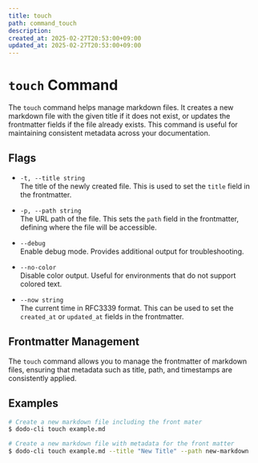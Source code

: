 ```yaml
---
title: touch
path: command_touch
description: 
created_at: 2025-02-27T20:53:00+09:00
updated_at: 2025-02-27T20:53:00+09:00
---
```


# `touch` Command

The `touch` command helps manage markdown files. It creates a new markdown file with the given title if it does not exist, or updates the frontmatter fields if the file already exists. This command is useful for maintaining consistent metadata across your documentation.

## Flags
* `-t, --title string`  
  The title of the newly created file. This is used to set the `title` field in the frontmatter.

* `-p, --path string`  
  The URL path of the file. This sets the `path` field in the frontmatter, defining where the file will be accessible.

* `--debug`  
  Enable debug mode. Provides additional output for troubleshooting.

* `--no-color`  
  Disable color output. Useful for environments that do not support colored text.

* `--now string`  
  The current time in RFC3339 format. This can be used to set the `created_at` or `updated_at` fields in the frontmatter.

## Frontmatter Management

The `touch` command allows you to manage the frontmatter of markdown files, ensuring that metadata such as title, path, and timestamps are consistently applied.

## Examples

```bash
# Create a new markdown file including the front mater
$ dodo-cli touch example.md

# Create a new markdown file with metadata for the front matter
$ dodo-cli touch example.md --title "New Title" --path new-markdown
```
